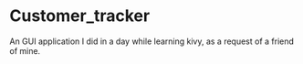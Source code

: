# Customer_tracker
An GUI application I did  in a day while learning kivy, as a request of a friend of mine.
